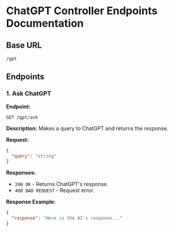 # ChatGPT Controller Endpoints Documentation

## Base URL
```
/gpt
```

## Endpoints

### 1. Ask ChatGPT

**Endpoint:**
```
GET /gpt/ask
```

**Description:**
Makes a query to ChatGPT and returns the response.

**Request:**
```json
{
  "query": "string"
}
```

**Responses:**
- `200 OK` - Returns ChatGPT's response.
- `400 BAD REQUEST` - Request error.

**Response Example:**
```json
{
  "response": "Here is the AI's response..."
}
```
